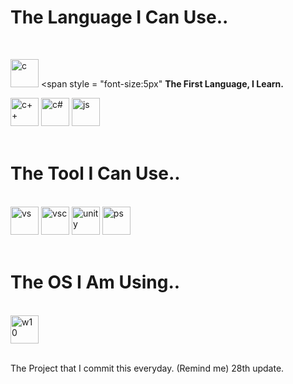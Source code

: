 <h1>
The Language I Can Use..
</h1>
<br />

<img src="https://cdn.jsdelivr.net/gh/devicons/devicon/icons/c/c-original.svg" alt="c" width="45" height="45"/> <span style = "font-size:5px" **The First Language, I Learn.**

<img src="https://cdn.jsdelivr.net/gh/devicons/devicon/icons/cplusplus/cplusplus-original.svg" alt="c++" width="45" height="45"/> 
<img src="https://cdn.jsdelivr.net/gh/devicons/devicon/icons/csharp/csharp-original.svg" alt="c#" width="45" height="45"/> 
<img src="https://cdn.jsdelivr.net/gh/devicons/devicon/icons/javascript/javascript-original.svg" alt="js" width="45" height="45"/>
<br /><br />

<h1>
The Tool I Can Use..
</h1>
<br />
<img src="https://cdn.jsdelivr.net/gh/devicons/devicon/icons/visualstudio/visualstudio-plain.svg" alt="vs" width="45" height="45"/>
<img src="https://cdn.jsdelivr.net/gh/devicons/devicon/icons/vscode/vscode-original.svg" alt="vsc" width="45" height="45"/>
<img src="https://cdn.jsdelivr.net/gh/devicons/devicon/icons/unity/unity-original.svg" alt="unity" width="45" height="45"/>
<img src="https://cdn.jsdelivr.net/gh/devicons/devicon/icons/photoshop/photoshop-plain.svg" alt="ps" width="45" height="45"/>
<br /><br />

<h1>
The OS I Am Using..
</h1>
<br />
<img src="https://cdn.jsdelivr.net/gh/devicons/devicon/icons/windows8/windows8-original.svg" alt="w10" width="45" height="45"/>
<br /><br />

The Project that I commit this everyday. (Remind me) 28th update.
